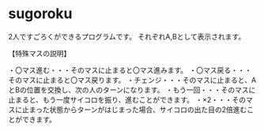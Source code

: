 # sugoroku
2人ですごろくができるプログラムです。
それぞれA,Bとして表示されます。

【特殊マスの説明】

・〇マス進む・・・そのマスに止まると〇マス進みます。
・〇マス戻る・・・そのマスに止まると〇マス戻ります。
・チェンジ・・・そのマスに止まると、AとBの位置を交換し、次の人のターンになります。
・もう一回・・・そのマスに止まると、もう一度サイコロを振り、進むことができます。
・×2・・・そのマスに止まった状態からターンがはじまった場合、サイコロの出た目の2倍進むことができます。
